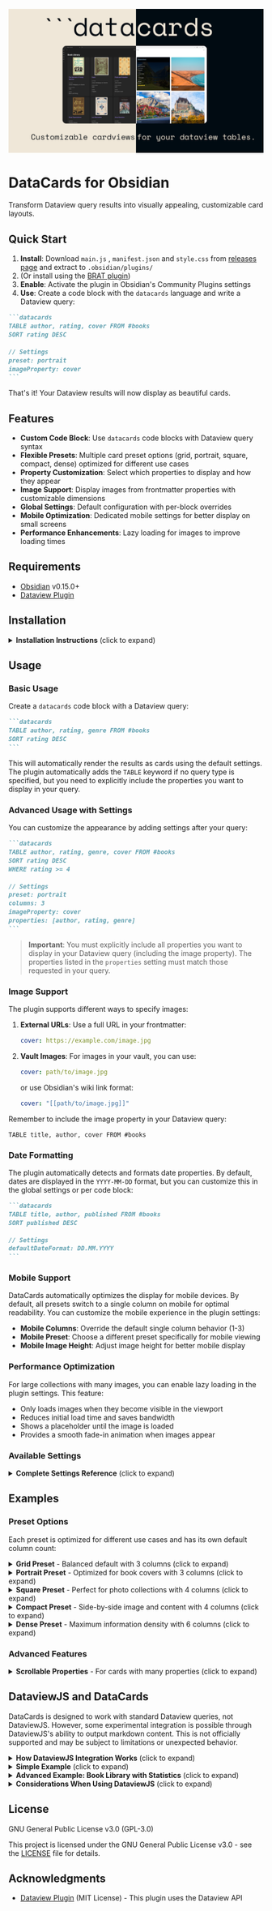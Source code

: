 ![](images/header-image.png)
# DataCards for Obsidian

Transform Dataview query results into visually appealing, customizable card layouts.

## Quick Start

1. **Install**: Download `main.js` , `manifest.json` and `style.css` from [releases page](https://github.com/Sophokles187/data-cards/releases) and extract to `.obsidian/plugins/`
3. (Or install using the [BRAT plugin](https://github.com/TfTHacker/obsidian42-brat))
2. **Enable**: Activate the plugin in Obsidian's Community Plugins settings
3. **Use**: Create a code block with the `datacards` language and write a Dataview query:

````markdown
```datacards
TABLE author, rating, cover FROM #books
SORT rating DESC

// Settings
preset: portrait
imageProperty: cover
```
````

That's it! Your Dataview results will now display as beautiful cards.

## Features

- **Custom Code Block**: Use `datacards` code blocks with Dataview query syntax
- **Flexible Presets**: Multiple card preset options (grid, portrait, square, compact, dense) optimized for different use cases
- **Property Customization**: Select which properties to display and how they appear
- **Image Support**: Display images from frontmatter properties with customizable dimensions
- **Global Settings**: Default configuration with per-block overrides
- **Mobile Optimization**: Dedicated mobile settings for better display on small screens
- **Performance Enhancements**: Lazy loading for images to improve loading times

## Requirements

- [Obsidian](https://obsidian.md/) v0.15.0+
- [Dataview Plugin](https://github.com/blacksmithgu/obsidian-dataview)

## Installation

<details>
<summary><b>Installation Instructions</b> (click to expand)</summary>

### From Obsidian Community Plugins

!!!! not on Obsidian Community Plugins yet !!!!
1. Open Obsidian Settings
1. Go to Community Plugins
2. Click "Browse" and search for "Data Cards"
3. Click "Install", then "Enable"

### Manual Installation

1. Download the latest release from the [releases page](https://github.com/Sophokles187/data-cards/releases)
    1.1 Download these files:  `main.js`, `manifest.json`, `style.css` 
3. Extract the zip file into your Obsidian vault's `.obsidian/plugins/` directory
4. Enable the plugin in Obsidian's Community Plugins settings

### Through BRAT Plugin

1. Install the [BRAT plugin](https://github.com/TfTHacker/obsidian42-brat) through community plugins
2. Add the DataCards GitHub-URL to the BRAT Plugin settings
3. Easily check for updates 

</details>

## Usage

### Basic Usage

Create a `datacards` code block with a Dataview query:

````markdown
```datacards
TABLE author, rating, genre FROM #books
SORT rating DESC
```
````

This will automatically render the results as cards using the default settings. The plugin automatically adds the `TABLE` keyword if no query type is specified, but you need to explicitly include the properties you want to display in your query.

### Advanced Usage with Settings

You can customize the appearance by adding settings after your query:

````markdown
```datacards
TABLE author, rating, genre, cover FROM #books
SORT rating DESC
WHERE rating >= 4

// Settings
preset: portrait
columns: 3
imageProperty: cover
properties: [author, rating, genre]
```
````

> **Important**: You must explicitly include all properties you want to display in your Dataview query (including the image property). The properties listed in the `properties` setting must match those requested in your query.

### Image Support

The plugin supports different ways to specify images:

1. **External URLs**: Use a full URL in your frontmatter:
   ```yaml
   cover: https://example.com/image.jpg
   ```

2. **Vault Images**: For images in your vault, you can use:
   ```yaml
   cover: path/to/image.jpg
   ```
   or use Obsidian's wiki link format:
   ```yaml
   cover: "[[path/to/image.jpg]]"
   ```

Remember to include the image property in your Dataview query:
````
TABLE title, author, cover FROM #books
````

### Date Formatting

The plugin automatically detects and formats date properties. By default, dates are displayed in the `YYYY-MM-DD` format, but you can customize this in the global settings or per code block:

````markdown
```datacards
TABLE title, author, published FROM #books
SORT published DESC

// Settings
defaultDateFormat: DD.MM.YYYY
```
````

### Mobile Support

DataCards automatically optimizes the display for mobile devices. By default, all presets switch to a single column on mobile for optimal readability. You can customize the mobile experience in the plugin settings:

- **Mobile Columns**: Override the default single column behavior (1-3)
- **Mobile Preset**: Choose a different preset specifically for mobile viewing
- **Mobile Image Height**: Adjust image height for better mobile display

### Performance Optimization

For large collections with many images, you can enable lazy loading in the plugin settings. This feature:

- Only loads images when they become visible in the viewport
- Reduces initial load time and saves bandwidth
- Shows a placeholder until the image is loaded
- Provides a smooth fade-in animation when images appear

### Available Settings

<details>
<summary><b>Complete Settings Reference</b> (click to expand)</summary>

| Setting | Description | Default |
|---------|-------------|---------|
| `preset` | Card preset (`grid`, `portrait`, `square`, `compact`, `dense`) | `grid` |
| `columns` | Number of columns (code block only, overrides preset default) | Preset-specific |
| `imageProperty` | Frontmatter property to use for images | `cover` |
| `imageHeight` | Height of the image (code block only) | Preset-specific |
| `imageFit` | How the image should fit (`cover`, `contain`) (code block only) | Preset-specific |
| `properties` | Properties to display (array or `all`) | `all` |
| `exclude` | Properties to exclude (array) | `[]` |
| `scrollableProperties` | Whether to make properties scrollable when they exceed content height | `false` (except for `square` and `compact` presets) |
| `contentHeight` | Height of the scrollable content area | `200px` |
| `showLabels` | Whether to show property labels | `true` |
| `cardSpacing` | Space between cards (in pixels) | `16` |
| `enableShadows` | Add subtle shadows to cards | `true` |
| `defaultDateFormat` | Format for displaying dates (e.g., `YYYY-MM-DD`) | `YYYY-MM-DD` |
| `mobilePreset` | Preset to use on mobile devices | `grid` |
| `mobileScrollableProperties` | Whether to make properties scrollable on mobile devices | `true` |
| `mobileContentHeight` | Height of the scrollable content area on mobile devices | `150px` |
| `enableLazyLoading` | Whether to enable lazy loading for images | `false` |
</details>

## Examples

### Preset Options

Each preset is optimized for different use cases and has its own default column count:

<details>
<summary><b>Grid Preset</b> - Balanced default with 3 columns (click to expand)</summary>

Balanced default for most use cases. Features standard cards in a grid layout with 3 columns by default.

````markdown
```datacards
TABLE title, author, rating, genre, cover FROM #books
SORT rating DESC
LIMIT 10

// Settings
preset: grid
imageProperty: cover
properties: [title, author, rating, genre]
```
````
</details>

<details>
<summary><b>Portrait Preset</b> - Optimized for book covers with 3 columns (click to expand)</summary>

Optimized for book covers and portrait images. Features taller cards with "contain" fit to show full images without cropping. Uses 3 columns by default.

````markdown
```datacards
TABLE title, author, rating, genre, cover FROM #books
SORT rating DESC
LIMIT 10

// Settings
preset: portrait
imageProperty: cover
properties: [title, author, rating, genre]
```
````
</details>

<details>
<summary><b>Square Preset</b> - Perfect for photo collections with 4 columns (click to expand)</summary>

Perfect for photo collections and visual content. Features 1:1 square cards with images as the focus. Shows title at the bottom and reveals all properties on hover with an elegant overlay. The title stays fixed at the top of the overlay while other properties can be scrolled. Uses 4 columns by default.

````markdown
```datacards
TABLE title, photographer, location, image FROM #photos
SORT date DESC

// Settings
preset: square
imageProperty: image
properties: [title, photographer, location]
```
````

> **Tip**: The square preset is designed for visual browsing. Hover over any card to see all properties in an overlay. The properties are scrollable by default.
</details>

<details>
<summary><b>Compact Preset</b> - Side-by-side image and content with 4 columns (click to expand)</summary>

Good for items where you want to see image and details side-by-side. Features horizontal cards with image on the left and scrollable content on the right. Uses 4 columns by default.

````markdown
```datacards
TABLE title, director, year, rating, poster FROM #movies
WHERE rating >= 4
SORT year DESC

// Settings
preset: compact
imageProperty: poster
properties: [title, director, year, rating]
```
````
</details>

<details>
<summary><b>Dense Preset</b> - Maximum information density with 6 columns (click to expand)</summary>

Ideal for maximum information density with many items. Features smaller cards with minimal spacing, reduced font sizes, and 6 columns by default.

You can override the default column count for any preset by adding the `columns` setting to your code block:

````markdown
```datacards
TABLE task, due, priority, status FROM #project
WHERE !completed
SORT due ASC

// Settings
preset: dense
columns: 4  // Override the default 6 columns for dense preset
properties: [task, due, priority, status]
```
````
</details>

### Advanced Features

<details>
<summary><b>Scrollable Properties</b> - For cards with many properties (click to expand)</summary>

For cards with many properties, you can enable scrollable properties to prevent cards from becoming too tall:

```datacards
TABLE title, author, rating, genre, published, summary, notes FROM #books
SORT rating DESC

// Settings
preset: grid
scrollableProperties: true
contentHeight: 250px
```

Some presets (`square` and `compact`) have scrollable properties by default. You can override this behavior globally in the plugin settings or per code block with the `scrollableProperties` setting.

On mobile devices, properties are scrollable by default to optimize vertical space. You can customize this behavior with the `mobileScrollableProperties` and `mobileContentHeight` settings.
</details>

## DataviewJS and DataCards

DataCards is designed to work with standard Dataview queries, not DataviewJS. However, some experimental integration is possible through DataviewJS's ability to output markdown content. This is not officially supported and may be subject to limitations or unexpected behavior.

<details>
<summary><b>How DataviewJS Integration Works</b> (click to expand)</summary>

The integration works through a specific mechanism:
1. DataviewJS can generate markdown content using `dv.paragraph()`
2. Within this generated markdown, you can include a `datacards` code block
3. When Obsidian processes the page, it first executes the DataviewJS code, which outputs markdown
4. Then Obsidian processes the generated markdown, including any `datacards` blocks

This is an indirect integration - DataCards doesn't process DataviewJS code, but DataviewJS can generate content that DataCards will later process.
</details>

<details>
<summary><b>Simple Example</b> (click to expand)</summary>

Here's a basic working example:

````markdown
```dataviewjs
// Create a simple datacards block
dv.paragraph("```datacards\nTABLE file.link as \"Title\", author, genre, cover FROM #book\nSORT file.ctime DESC\n\n// Settings\npreset: grid\ncolumns: 3\nimageProperty: cover\n```");
```
````

This will:
1. Execute the DataviewJS code
2. Generate a markdown string containing a datacards code block
3. Obsidian will then process that generated datacards block
</details>

<details>
<summary><b>Advanced Example: Book Library with Statistics</b> (click to expand)</summary>

![](images/screenshot-9.png)

For more complex use cases, you can combine statistics with visual displays:

````markdown
```dataviewjs
// Get all books
const books = dv.pages("#book")
    .sort(b => b.publication, 'desc');

// Display some stats
const totalBooks = books.length;
const uniqueAuthors = new Set(books.map(b => b.author)).size;
const genreCounts = {};

books.forEach(book => {
    if (book.genre) {
        const genres = Array.isArray(book.genre) ? book.genre : [book.genre];
        genres.forEach(g => {
            genreCounts[g] = (genreCounts[g] || 0) + 1;
        });
    }
});

// Output stats
dv.paragraph(`📚 **Total Books**: ${totalBooks}`);
dv.paragraph(`👥 **Unique Authors**: ${uniqueAuthors}`);
dv.paragraph(`🏷️ **Top Genres**:`);
const topGenres = Object.entries(genreCounts)
    .sort((a, b) => b[1] - a[1])
    .slice(0, 3);
topGenres.forEach(([genre, count]) => {
    dv.paragraph(`- ${genre}: ${count} books`);
});

// Generate a DataCards block for the most recent books
dv.paragraph("### Recent Books\n");
dv.paragraph(`\`\`\`datacards
TABLE file.link as "Title", author, publication, genre, cover FROM #book
SORT publication DESC
LIMIT 6

// Settings
preset: portrait
columns: 3
imageProperty: cover
properties: [file.link, author, publication, genre]
\`\`\``);
```
````
</details>

<details>
<summary><b>Considerations When Using DataviewJS</b> (click to expand)</summary>

1. **Experimental Feature**: This integration is experimental and not officially supported.

2. **String Escaping**: When generating datacards blocks in DataviewJS, be careful with string escaping, especially with quotes.

3. **Performance**: Complex DataviewJS code with multiple generated datacards blocks may impact performance.

4. **Troubleshooting**: If your integration doesn't work, try simplifying your approach - start with the basic example and build up gradually.

5. **Updates May Break Integration**: Future updates to either plugin might affect this experimental integration.

While this approach offers interesting possibilities for advanced users, it should be considered experimental and used with appropriate expectations.
</details>

## License

GNU General Public License v3.0 (GPL-3.0)

This project is licensed under the GNU General Public License v3.0 - see the [LICENSE](LICENSE) file for details.

## Acknowledgments

- [Dataview Plugin](https://github.com/blacksmithgu/obsidian-dataview) (MIT License) - This plugin uses the Dataview API


